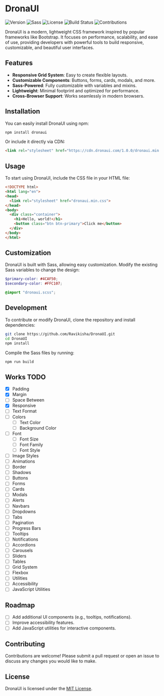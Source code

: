 
# DronaUI

![Version](https://img.shields.io/badge/version-1.0.0-blue)
![Sass](https://img.shields.io/badge/Sass-^1.32.0-ff69b4)
![License](https://img.shields.io/badge/license-MIT-green)
![Build Status](https://img.shields.io/badge/build-passing-brightgreen)
![Contributions](https://img.shields.io/badge/contributions-welcome-orange)

DronaUI is a modern, lightweight CSS framework inspired by popular frameworks like Bootstrap. It focuses on performance, scalability, and ease of use, providing developers with powerful tools to build responsive, customizable, and beautiful user interfaces.

## Features

- **Responsive Grid System**: Easy to create flexible layouts.
- **Customizable Components**: Buttons, forms, cards, modals, and more.
- **Sass-Powered**: Fully customizable with variables and mixins.
- **Lightweight**: Minimal footprint and optimized for performance.
- **Cross-Browser Support**: Works seamlessly in modern browsers.

## Installation

You can easily install DronaUI using npm:

```bash
npm install dronaui
```

Or include it directly via CDN:

```html
<link rel="stylesheet" href="https://cdn.dronaui.com/1.0.0/dronaui.min.css">
```

## Usage

To start using DronaUI, include the CSS file in your HTML file:

```html
<!DOCTYPE html>
<html lang="en">
<head>
  <link rel="stylesheet" href="dronaui.min.css">
</head>
<body>
  <div class="container">
    <h1>Hello, world!</h1>
    <button class="btn btn-primary">Click me</button>
  </div>
</body>
</html>
```

## Customization

DronaUI is built with Sass, allowing easy customization. Modify the existing Sass variables to change the design:

```scss
$primary-color: #4CAF50;
$secondary-color: #FFC107;

@import "dronaui.scss";
```

## Development

To contribute or modify DronaUI, clone the repository and install dependencies:

```bash
git clone https://github.com/Ravikisha/DronaUI.git
cd DronaUI
npm install
```

Compile the Sass files by running:

```bash
npm run build
```

## Works TODO

- [x] Padding
- [x] Margin
- [ ] Space Between
- [x] Responsive
- [ ] Text Format
- [ ] Colors
  - [ ] Text Color
  - [ ] Background Color
- [ ] Font
  - [ ] Font Size
  - [ ] Font Family
  - [ ] Font Style
- [ ] Image Styles
- [ ] Animations
- [ ] Border
- [ ] Shadows
- [ ] Buttons
- [ ] Forms
- [ ] Cards
- [ ] Modals
- [ ] Alerts
- [ ] Navbars
- [ ] Dropdowns
- [ ] Tabs
- [ ] Pagination
- [ ] Progress Bars
- [ ] Tooltips
- [ ] Notifications
- [ ] Accordions
- [ ] Carousels
- [ ] Sliders
- [ ] Tables
- [ ] Grid System
- [ ] Flexbox
- [ ] Utilities
- [ ] Accessibility
- [ ] JavaScript Utilities

## Roadmap

- [ ] Add additional UI components (e.g., tooltips, notifications).
- [ ] Improve accessibility features.
- [ ] Add JavaScript utilities for interactive components.

## Contributing

Contributions are welcome! Please submit a pull request or open an issue to discuss any changes you would like to make.

## License

DronaUI is licensed under the [MIT License](LICENSE).